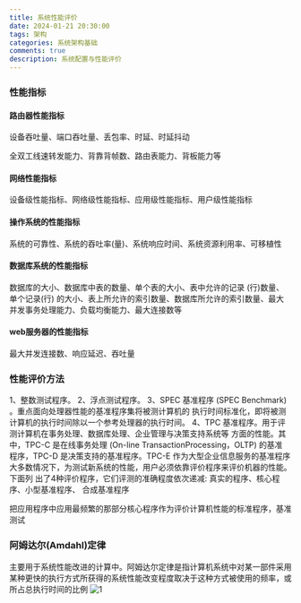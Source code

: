 ```yaml
---
title: 系统性能评价
date: 2024-01-21 20:30:00
tags: 架构
categories: 系统架构基础
comments: true
description: 系统配置与性能评价
---
```


### 性能指标

#### 路由器性能指标

设备吞吐量、端口吞吐量、丢包率、时延、时延抖动

全双工线速转发能力、背靠背帧数、路由表能力、背板能力等

#### 网络性能指标
设备级性能指标、网络级性能指标、应用级性能指标、用户级性能指标

#### 操作系统的性能指标
系统的可靠性、系统的吞吐率(量)、系统响应时间、系统资源利用率、可移植性

#### 数据库系统的性能指标
数据库的大小、数据库中表的数量、单个表的大小、表中允许的记录 (行)数量、单个记录(行) 的大小、表上所允许的索引数量、数据库所允许的索引数量、最大并发事务处理能力、负载均衡能力、最大连接数等

#### web服务器的性能指标
最大并发连接数、响应延迟、吞吐量

### 性能评价方法
1、整数测试程序。
2、浮点测试程序。
3、SPEC 基准程序 (SPEC Benchmark) 。重点面向处理器性能的基准程序集将被测计算机的
执行时间标准化，即将被测计算机的执行时间除以一个参考处理器的执行时间。
4、TPC 基准程序。用于评测计算机在事务处理、数据库处理、企业管理与决策支持系统等
方面的性能。其中，TPC-C 是在线事务处理 (On-line TransactionProcessing，OLTP) 的基准
程序，TPC-D 是决策支持的基准程序。TPC-E 作为大型企业信息服务的基准程序
大多数情况下，为测试新系统的性能，用户必须依靠评价程序来评价机器的性能。下面列
出了4种评价程序，它们评测的准确程度依次递减: 真实的程序、核心程序、小型基准程序、
合成基准程序

把应用程序中应用最频繁的那部分核心程序作为评价计算机性能的标准程序，基准测试

### 阿姆达尔(Amdahl)定律
主要用于系统性能改进的计算中。阿姆达尔定律是指计算机系统中对某一部件采用某种更快的执行方式所获得的系统性能改变程度取决于这种方式被使用的频率，或所占总执行时间的比例
![1](1.jpg)